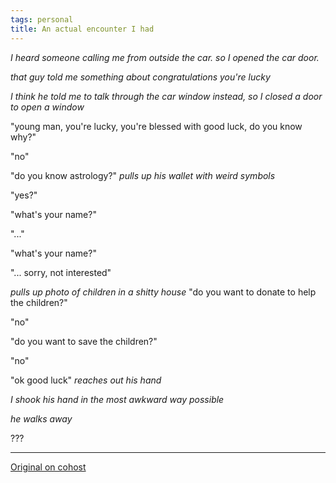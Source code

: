 ```yaml
---
tags: personal
title: An actual encounter I had
---
```


*I heard someone calling me from outside the car. so I opened the car door.*

*that guy told me something about congratulations you're lucky*

*I think he told me to talk through the car window instead, so I closed a door to open a window*

"young man, you're lucky, you're blessed with good luck, do you know why?"

"no"

"do you know astrology?" *pulls up his wallet with weird symbols*

"yes?"

"what's your name?"

"..."

"what's your name?"

"... sorry, not interested"

*pulls up photo of children in a shitty house* "do you want to donate to help the children?"

"no"

"do you want to save the children?"

"no"

"ok good luck" *reaches out his hand*

*I shook his hand in the most awkward way possible*

*he walks away*

???

---

[Original on cohost](https://cohost.org/meow-d/post/7569827-actual-encounter-i-h)
